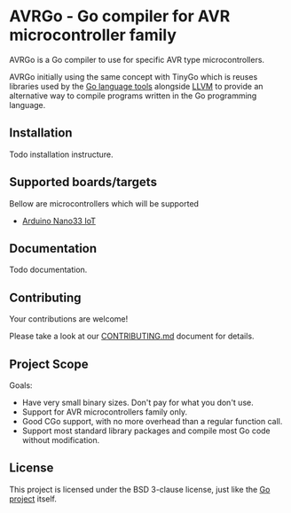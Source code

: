 # AVRGo - Go compiler for AVR microcontroller family

AVRGo is a Go compiler to use for specific AVR type microcontrollers.

AVRGo initially using the same concept with TinyGo which is reuses libraries used by the [Go language tools](https://golang.org/pkg/go/) alongside [LLVM](http://llvm.org) to provide an alternative way to compile programs written in the Go programming language.

## Installation
Todo installation instructure.

## Supported boards/targets
Bellow are microcontrollers which will be supported 

* [Arduino Nano33 IoT](https://store.arduino.cc/nano-33-iot)

## Documentation
Todo documentation.

## Contributing

Your contributions are welcome!

Please take a look at our [CONTRIBUTING.md](./CONTRIBUTING.md) document for details.

## Project Scope

Goals:

* Have very small binary sizes. Don't pay for what you don't use.
* Support for AVR microcontrollers family only.
* Good CGo support, with no more overhead than a regular function call.
* Support most standard library packages and compile most Go code without modification.

## License

This project is licensed under the BSD 3-clause license, just like the [Go project](https://golang.org/LICENSE) itself.
